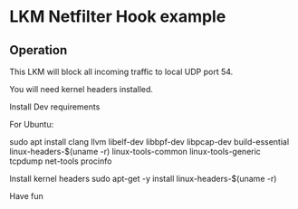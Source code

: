 # LKM Netfilter Hook example


## Operation
This LKM will block all incoming traffic to local UDP port 54.

You will need kernel headers installed. 

Install Dev requirements

For Ubuntu:

sudo apt install clang llvm libelf-dev libbpf-dev libpcap-dev build-essential linux-headers-$(uname -r) linux-tools-common linux-tools-generic tcpdump net-tools procinfo

Install kernel headers
sudo apt-get -y install linux-headers-$(uname -r)

Have fun

